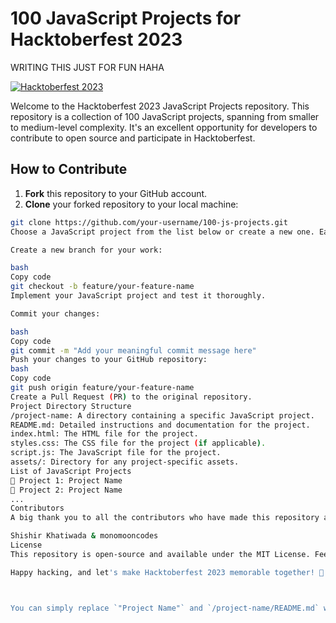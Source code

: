 # 100 JavaScript Projects for Hacktoberfest 2023

WRITING THIS JUST FOR FUN HAHA

[![Hacktoberfest 2023](https://img.shields.io/badge/Hacktoberfest-2023-blueviolet)](https://hacktoberfest.digitalocean.com/)

Welcome to the Hacktoberfest 2023 JavaScript Projects repository. This repository is a collection of 100 JavaScript projects, spanning from smaller to medium-level complexity. It's an excellent opportunity for developers to contribute to open source and participate in Hacktoberfest.

## How to Contribute

1. **Fork** this repository to your GitHub account.
2. **Clone** your forked repository to your local machine:

```bash
git clone https://github.com/your-username/100-js-projects.git
Choose a JavaScript project from the list below or create a new one. Each project should have its own directory within the repository. Please ensure that the project you work on aligns with the "smaller to medium level" complexity.

Create a new branch for your work:

bash
Copy code
git checkout -b feature/your-feature-name
Implement your JavaScript project and test it thoroughly.

Commit your changes:

bash
Copy code
git commit -m "Add your meaningful commit message here"
Push your changes to your GitHub repository:
bash
Copy code
git push origin feature/your-feature-name
Create a Pull Request (PR) to the original repository.
Project Directory Structure
/project-name: A directory containing a specific JavaScript project.
README.md: Detailed instructions and documentation for the project.
index.html: The HTML file for the project.
styles.css: The CSS file for the project (if applicable).
script.js: The JavaScript file for the project.
assets/: Directory for any project-specific assets.
List of JavaScript Projects
🚧 Project 1: Project Name
🚧 Project 2: Project Name
...
Contributors
A big thank you to all the contributors who have made this repository awesome:

Shishir Khatiwada & monomooncodes
License
This repository is open-source and available under the MIT License. Feel free to use, modify, and distribute it as you see fit.

Happy hacking, and let's make Hacktoberfest 2023 memorable together! 🎉



You can simply replace `"Project Name"` and `/project-name/README.md` with the actual project details as you add projects to your repository.






